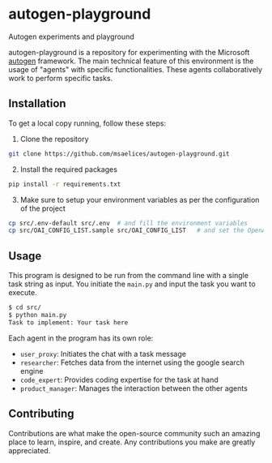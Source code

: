 # autogen-playground
Autogen experiments and playground

autogen-playground is a repository for experimenting with the Microsoft [autogen](https://github.com/microsoft/autogen) framework. The main technical feature of this environment is the usage of "agents" with specific functionalities. These agents collaboratively work to perform specific tasks.                                                                                                                                                                                                                                                                                      
## Installation

To get a local copy running, follow these steps: 

1. Clone the repository
```bash
git clone https://github.com/msaelices/autogen-playground.git
```

2. Install the required packages
```bash
pip install -r requirements.txt
```

3. Make sure to setup your environment variables as per the configuration of the project
```bash
cp src/.env-default src/.env  # and fill the environment variables
cp src/OAI_CONFIG_LIST.sample src/OAI_CONFIG_LIST   # and set the OpenAI key
```

## Usage

This program is designed to be run from the command line with a single task string as input. You initiate the `main.py` and input the task you want to execute.

```bash
$ cd src/
$ python main.py
Task to implement: Your task here
```

Each agent in the program has its own role:

- `user_proxy`: Initiates the chat with a task message
- `researcher`: Fetches data from the internet using the google search engine
- `code_expert`: Provides coding expertise for the task at hand
- `product_manager`: Manages the interaction between the other agents

## Contributing

Contributions are what make the open-source community such an amazing place to learn, inspire, and create. Any contributions you make are greatly appreciated.
